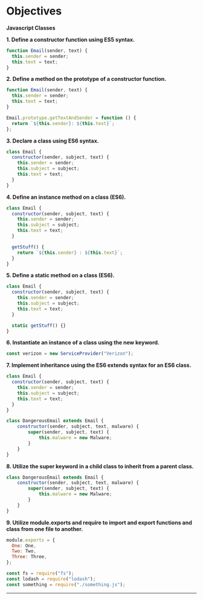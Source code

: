 # **Objectives**

**Javascript Classes**

**1. Define a constructor function using ES5 syntax.**

```js
function Email(sender, text) {
  this.sender = sender;
  this.text = text;
}
```

**2. Define a method on the prototype of a constructor function.**

```js
function Email(sender, text) {
  this.sender = sender;
  this.text = text;
}

Email.prototype.getTextAndSender = function () {
  return `${this.sender}: ${this.text}`;
};
```

**3. Declare a class using ES6 syntax.**

```js
class Email {
  constructor(sender, subject, text) {
    this.sender = sender;
    this.subject = subject;
    this.text = text;
  }
}
```

**4. Define an instance method on a class (ES6).**

```js
class Email {
  constructor(sender, subject, text) {
    this.sender = sender;
    this.subject = subject;
    this.text = text;
  }

  getStuff() {
    return `${this.sender} : ${this.text}`;
  }
}
```

**5. Define a static method on a class (ES6).**

```js
class Email {
  constructor(sender, subject, text) {
    this.sender = sender;
    this.subject = subject;
    this.text = text;
  }

  static getStuff() {}
}
```

**6. Instantiate an instance of a class using the new keyword.**

```js
const verizon = new ServiceProvider("Verizon");
```

**7. Implement inheritance using the ES6 extends syntax for an ES6 class.**

```js
class Email {
  constructor(sender, subject, text) {
    this.sender = sender;
    this.subject = subject;
    this.text = text;
  }
}
```

```js
class DangerousEmail extends Email {
    constructor(sender, subject, text, malware) {
        super(sender, subject, text) {
            this.malware = new Malware;
        }
    }
}
```

**8. Utilize the super keyword in a child class to inherit from a parent class.**

```js
class DangerousEmail extends Email {
    constructor(sender, subject, text, malware) {
        super(sender, subject, text) {
            this.malware = new Malware;
        }
    }
}
```

**9. Utilize module.exports and require to import and export functions and class from one file to another.**

```js
module.exports = {
  One: One,
  Two: Two,
  Three: Three,
};
```

```js
const fs = require("fs");
const lodash = require("lodash");
const something = require("./something.js");
```

---
